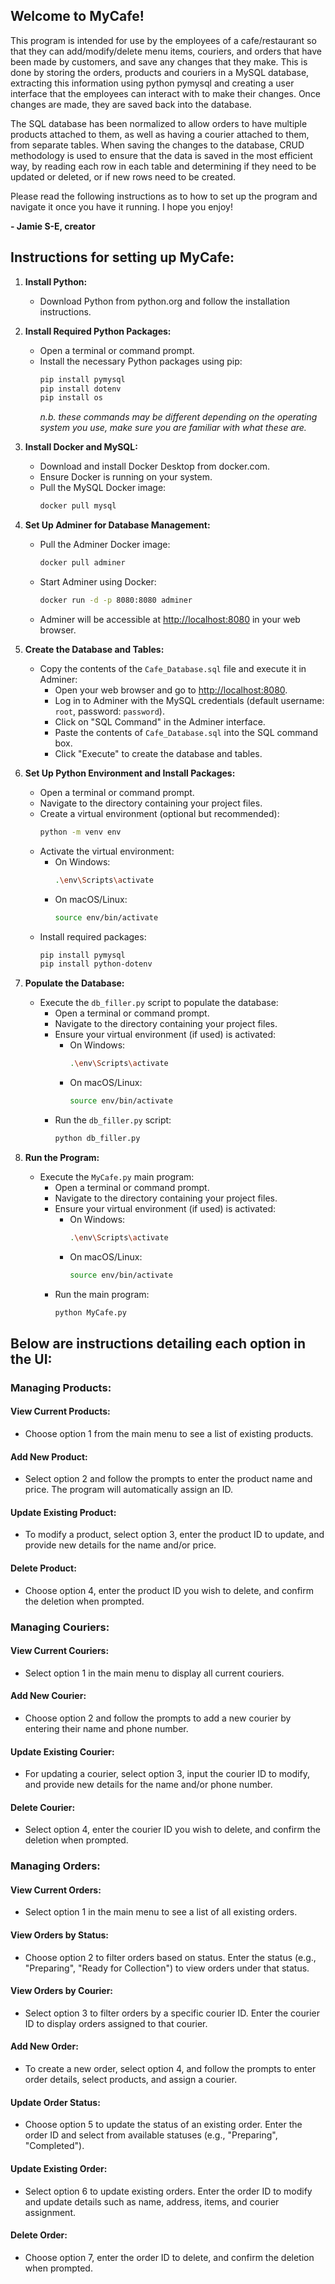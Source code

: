 
## Welcome to MyCafe!

This program is intended for use by the employees of a cafe/restaurant so that they can add/modify/delete menu items, couriers, and orders that have been made by customers, and save any changes that they make. This is done by storing the orders, products and couriers in a MySQL database, extracting this information using python pymysql and creating a user interface that the employees can interact with to make their changes. Once changes are made, they are saved back into the database.

The SQL database has been normalized to allow orders to have multiple products attached to them, as well as having a courier attached to them, from separate tables. When saving the changes to the database, CRUD methodology is used to ensure that the data is saved in the most efficient way, by reading each row in each table and determining if they need to be updated or deleted, or if new rows need to be created.

Please read the following instructions as to how to set up the program and navigate it once you have it running. I hope you enjoy!

**- Jamie S-E, creator**





## Instructions for setting up MyCafe:

1. **Install Python:**
   - Download Python from python.org and follow the installation instructions.

2. **Install Required Python Packages:**
   - Open a terminal or command prompt.
   - Install the necessary Python packages using pip:
     ```sh
     pip install pymysql 
     pip install dotenv
     pip install os
     ```
     *n.b. these commands may be different depending on the operating system you use, make sure you are familiar with what these are.*

3. **Install Docker and MySQL:**
   - Download and install Docker Desktop from docker.com.
   - Ensure Docker is running on your system.
   - Pull the MySQL Docker image:
     ```sh
     docker pull mysql
     ```

4. **Set Up Adminer for Database Management:**
   - Pull the Adminer Docker image:
     ```sh
     docker pull adminer
     ```
   - Start Adminer using Docker:
     ```sh
     docker run -d -p 8080:8080 adminer
     ```
   - Adminer will be accessible at [http://localhost:8080](http://localhost:8080) in your web browser.

5. **Create the Database and Tables:**
   - Copy the contents of the `Cafe_Database.sql` file and execute it in Adminer:
     - Open your web browser and go to [http://localhost:8080](http://localhost:8080).
     - Log in to Adminer with the MySQL credentials (default username: `root`, password: `password`).
     - Click on "SQL Command" in the Adminer interface.
     - Paste the contents of `Cafe_Database.sql` into the SQL command box.
     - Click "Execute" to create the database and tables.

6. **Set Up Python Environment and Install Packages:**
   - Open a terminal or command prompt.
   - Navigate to the directory containing your project files.
   - Create a virtual environment (optional but recommended):
     ```sh
     python -m venv env
     ```
   - Activate the virtual environment:
     - On Windows:
       ```sh
       .\env\Scripts\activate
       ```
     - On macOS/Linux:
       ```sh
       source env/bin/activate
       ```
   - Install required packages:
     ```sh
     pip install pymysql
     pip install python-dotenv
     ```

7. **Populate the Database:**
   - Execute the `db_filler.py` script to populate the database:
     - Open a terminal or command prompt.
     - Navigate to the directory containing your project files.
     - Ensure your virtual environment (if used) is activated:
       - On Windows:
         ```sh
         .\env\Scripts\activate
         ```
       - On macOS/Linux:
         ```sh
         source env/bin/activate
         ```
     - Run the `db_filler.py` script:
       ```sh
       python db_filler.py
       ```

8. **Run the Program:**
   - Execute the `MyCafe.py` main program:
     - Open a terminal or command prompt.
     - Navigate to the directory containing your project files.
     - Ensure your virtual environment (if used) is activated:
       - On Windows:
         ```sh
         .\env\Scripts\activate
         ```
       - On macOS/Linux:
         ```sh
         source env/bin/activate
         ```
     - Run the main program:
       ```sh
       python MyCafe.py
       ```





## Below are instructions detailing each option in the UI:

### Managing Products:

#### View Current Products:
   - Choose option 1 from the main menu to see a list of existing products.

#### Add New Product:
   - Select option 2 and follow the prompts to enter the product name and price. The program will automatically assign an ID.

#### Update Existing Product:
   - To modify a product, select option 3, enter the product ID to update, and provide new details for the name and/or price.

#### Delete Product:
   - Choose option 4, enter the product ID you wish to delete, and confirm the deletion when prompted.

### Managing Couriers:

#### View Current Couriers:
   - Select option 1 in the main menu to display all current couriers.

#### Add New Courier:
   - Choose option 2 and follow the prompts to add a new courier by entering their name and phone number.

#### Update Existing Courier:
   - For updating a courier, select option 3, input the courier ID to modify, and provide new details for the name and/or phone number.

#### Delete Courier:
   - Select option 4, enter the courier ID you wish to delete, and confirm the deletion when prompted.

### Managing Orders:

#### View Current Orders:
   - Select option 1 in the main menu to see a list of all existing orders.

#### View Orders by Status:
   - Choose option 2 to filter orders based on status. Enter the status (e.g., "Preparing", "Ready for Collection") to view orders under that status.

#### View Orders by Courier:
   - Select option 3 to filter orders by a specific courier ID. Enter the courier ID to display orders assigned to that courier.

#### Add New Order:
   - To create a new order, select option 4, and follow the prompts to enter order details, select products, and assign a courier.

#### Update Order Status:
   - Choose option 5 to update the status of an existing order. Enter the order ID and select from available statuses (e.g., "Preparing", "Completed").

#### Update Existing Order:
   - Select option 6 to update existing orders. Enter the order ID to modify and update details such as name, address, items, and courier assignment.

#### Delete Order:
   - Choose option 7, enter the order ID to delete, and confirm the deletion when prompted.

###
